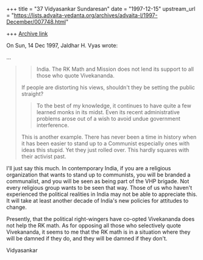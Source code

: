 +++
title = "37 Vidyasankar Sundaresan"
date = "1997-12-15"
upstream_url = "https://lists.advaita-vedanta.org/archives/advaita-l/1997-December/007748.html"

+++
[Archive link](https://lists.advaita-vedanta.org/archives/advaita-l/1997-December/007748.html)

On Sun, 14 Dec 1997, Jaldhar H. Vyas wrote:

...

> > India. The RK Math and Mission does not lend its support to all those who
> > quote Vivekananda.
> >
>
> If people are distorting his views, shouldn't they be setting the public
> straight?
>
> > To the best of my knowledge, it continues to have quite a few learned
> > monks in its midst. Even its recent administrative problems arose out of a
> > wish to avoid undue government interference.
>
> This is another example.  There has never been a time in history when it
> has been easier to stand up to a Communist especially ones with ideas this
> stupid.   Yet they just rolled over.  This hardly squares with their
> activist past.

I'll just say this much. In contemporary India, if you are a religious
organization that wants to stand up to communists, you will be branded a
communalist, and you will be seen as being part of the VHP brigade. Not
every religious group wants to be seen that way. Those of us who haven't
experienced the political realities in India may not be able to appreciate
this. It will take at least another decade of India's new policies for
attitudes to change.

Presently, that the political right-wingers have co-opted Vivekananda does
not help the RK math. As for opposing all those who selectively quote
Vivekananda, it seems to me that the RK math is in a situation where they
will be damned if they do, and they will be damned if they don't.

Vidyasankar

